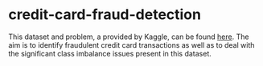 # credit-card-fraud-detection
This dataset and problem, a provided by Kaggle, can be found [here](https://www.kaggle.com/mlg-ulb/creditcardfraud).  The aim is to identify fraudulent credit card transactions as well as to deal with the significant class imbalance issues present in this dataset.
